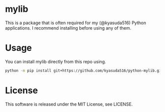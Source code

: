 # mylib
This is a package that is often required for my (@kyasuda516) Python applications.
I recommend installing before using any of them.


# Usage
You can install mylib directly from this repo using.
```bash
python -m pip install git+https://github.com/kyasuda516/python-mylib.git
```

# License
This software is released under the MIT License, see LICENSE.

